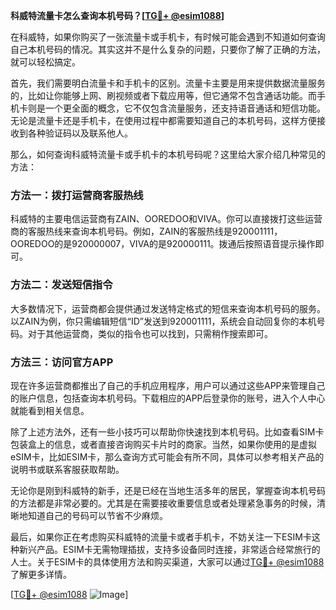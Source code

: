 **科威特流量卡怎么查询本机号码？[[TG💪+ @esim1088](https://t.me/s/esim1088)]**

在科威特，如果你购买了一张流量卡或手机卡，有时候可能会遇到不知道如何查询自己本机号码的情况。其实这并不是什么复杂的问题，只要你了解了正确的方法，就可以轻松搞定。

首先，我们需要明白流量卡和手机卡的区别。流量卡主要是用来提供数据流量服务的，比如让你能够上网、刷视频或者下载应用等，但它通常不包含通话功能。而手机卡则是一个更全面的概念，它不仅包含流量服务，还支持语音通话和短信功能。无论是流量卡还是手机卡，在使用过程中都需要知道自己的本机号码，这样方便接收到各种验证码以及联系他人。

那么，如何查询科威特流量卡或手机卡的本机号码呢？这里给大家介绍几种常见的方法：

### 方法一：拨打运营商客服热线

科威特的主要电信运营商有ZAIN、OOREDOO和VIVA。你可以直接拨打这些运营商的客服热线来查询本机号码。例如，ZAIN的客服热线是920001111，OOREDOO的是920000007，VIVA的是920000111。拨通后按照语音提示操作即可。

### 方法二：发送短信指令

大多数情况下，运营商都会提供通过发送特定格式的短信来查询本机号码的服务。以ZAIN为例，你只需编辑短信“ID”发送到920001111，系统会自动回复你的本机号码。对于其他运营商，类似的指令也可以找到，只需稍作搜索即可。

### 方法三：访问官方APP

现在许多运营商都推出了自己的手机应用程序，用户可以通过这些APP来管理自己的账户信息，包括查询本机号码。下载相应的APP后登录你的账号，进入个人中心就能看到相关信息。

除了上述方法外，还有一些小技巧可以帮助你快速找到本机号码。比如查看SIM卡包装盒上的信息，或者直接咨询购买卡片时的商家。当然，如果你使用的是虚拟eSIM卡，比如ESIM卡，那么查询方式可能会有所不同，具体可以参考相关产品的说明书或联系客服获取帮助。

无论你是刚到科威特的新手，还是已经在当地生活多年的居民，掌握查询本机号码的方法都是非常必要的。尤其是在需要接收重要信息或者处理紧急事务的时候，清晰地知道自己的号码可以节省不少麻烦。

最后，如果你正在考虑购买科威特的流量卡或者手机卡，不妨关注一下ESIM卡这种新兴产品。ESIM卡无需物理插拔，支持多设备同时连接，非常适合经常旅行的人士。关于ESIM卡的具体使用方法和购买渠道，大家可以通过[TG💪+ @esim1088](https://t.me/s/esim1088)了解更多详情。

[[TG💪+ @esim1088](https://t.me/s/esim1088) ![Image](https://i.postimg.cc/4NQfJmqS/Snipaste-2025-05-13-00-14-12.png)]